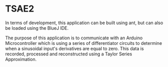 TSAE2
=====
In terms of development, this application can be built using ant, but can also be loaded using the BlueJ IDE. 

The purpose of this application is to communicate with an Arduino Microcontroller which is using a series of differentiator circuits to determine when a sinusoidal input's derivatives are equal to zero. This data is recorded, processed and reconstructed using a Taylor Series Approximation.
